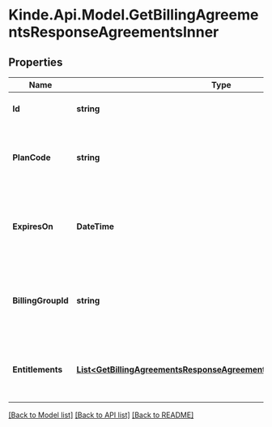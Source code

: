 # Kinde.Api.Model.GetBillingAgreementsResponseAgreementsInner

## Properties

Name | Type | Description | Notes
------------ | ------------- | ------------- | -------------
**Id** | **string** | The friendly id of an agreement | [optional] 
**PlanCode** | **string** | The plan code the billing customer is subscribed to | [optional] 
**ExpiresOn** | **DateTime** | The date the agreement expired (and was no longer active) | [optional] 
**BillingGroupId** | **string** | The friendly id of the billing group this agreement&#39;s plan is part of | [optional] 
**Entitlements** | [**List&lt;GetBillingAgreementsResponseAgreementsInnerEntitlementsInner&gt;**](GetBillingAgreementsResponseAgreementsInnerEntitlementsInner.md) | A list of billing entitlements that is part of this agreement | [optional] 

[[Back to Model list]](../README.md#documentation-for-models) [[Back to API list]](../README.md#documentation-for-api-endpoints) [[Back to README]](../README.md)

